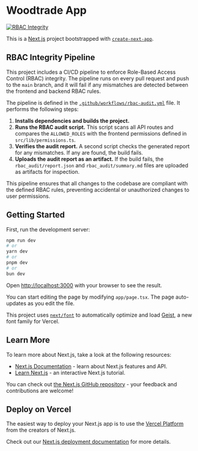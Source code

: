 
# Woodtrade App

[![RBAC Integrity](https://github.com/nabilmabdev-ai/woodtrade-app/actions/workflows/rbac-audit.yml/badge.svg)](https://github.com/nabilmabdev-ai/woodtrade-app/actions/workflows/rbac-audit.yml)

This is a [Next.js](https://nextjs.org) project bootstrapped with [`create-next-app`](https://nextjs.org/docs/app/api-reference/cli/create-next-app).

## RBAC Integrity Pipeline

This project includes a CI/CD pipeline to enforce Role-Based Access Control (RBAC) integrity. The pipeline runs on every pull request and push to the `main` branch, and it will fail if any mismatches are detected between the frontend and backend RBAC rules.

The pipeline is defined in the [`.github/workflows/rbac-audit.yml`](.github/workflows/rbac-audit.yml) file. It performs the following steps:

1.  **Installs dependencies and builds the project.**
2.  **Runs the RBAC audit script.** This script scans all API routes and compares the `ALLOWED_ROLES` with the frontend permissions defined in `src/lib/permissions.ts`.
3.  **Verifies the audit report.** A second script checks the generated report for any mismatches. If any are found, the build fails.
4.  **Uploads the audit report as an artifact.** If the build fails, the `rbac_audit/report.json` and `rbac_audit/summary.md` files are uploaded as artifacts for inspection.

This pipeline ensures that all changes to the codebase are compliant with the defined RBAC rules, preventing accidental or unauthorized changes to user permissions.

## Getting Started

First, run the development server:

```bash
npm run dev
# or
yarn dev
# or
pnpm dev
# or
bun dev
```

Open [http://localhost:3000](http://localhost:3000) with your browser to see the result.

You can start editing the page by modifying `app/page.tsx`. The page auto-updates as you edit the file.

This project uses [`next/font`](https://nextjs.org/docs/app/building-your-application/optimizing/fonts) to automatically optimize and load [Geist](https://vercel.com/font), a new font family for Vercel.

## Learn More

To learn more about Next.js, take a look at the following resources:

- [Next.js Documentation](https://nextjs.org/docs) - learn about Next.js features and API.
- [Learn Next.js](https://nextjs.org/learn) - an interactive Next.js tutorial.

You can check out [the Next.js GitHub repository](https://github.com/vercel/next.js) - your feedback and contributions are welcome!

## Deploy on Vercel

The easiest way to deploy your Next.js app is to use the [Vercel Platform](https://vercel.com/new?utm_medium=default-template&filter=next.js&utm_source=create-next-app&utm_campaign=create-next-app-readme) from the creators of Next.js.

Check out our [Next.js deployment documentation](https://nextjs.org/docs/app/building-your-application/deploying) for more details.

